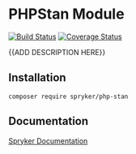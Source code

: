 # PHPStan Module
[![Build Status](https://travis-ci.org/spryker/PHPStan.svg)](https://travis-ci.org/spryker/PHPStan)
[![Coverage Status](https://coveralls.io/repos/github/spryker/PHPStan/badge.svg)](https://coveralls.io/github/spryker/PHPStan)

{{ADD DESCRIPTION HERE}}

## Installation

```
composer require spryker/php-stan
```

## Documentation

[Spryker Documentation](https://academy.spryker.com/developing_with_spryker/module_guide/modules.html)
